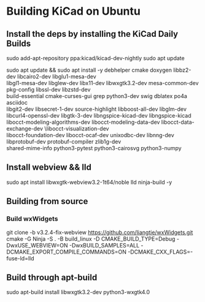 # Building KiCad on Ubuntu

## Install the deps by installing the KiCad Daily Builds

sudo add-apt-repository ppa:kicad/kicad-dev-nightly
sudo apt update

<!-- For debug purpose -->
<!-- sudo apt install kicad-nightly -->
<!-- We'd like to install libwxgtk3.2-dev and python3-wxgtk4.0 from source or apt-build -->

sudo apt update && sudo apt install -y debhelper cmake doxygen libbz2-dev libcairo2-dev libglu1-mesa-dev \
libgl1-mesa-dev libglew-dev libx11-dev libwxgtk3.2-dev mesa-common-dev pkg-config libssl-dev libzstd-dev \
build-essential cmake-curses-gui grep python3-dev swig dblatex po4a asciidoc \
libgit2-dev libsecret-1-dev source-highlight libboost-all-dev libglm-dev \
libcurl4-openssl-dev libgtk-3-dev libngspice-kicad-dev libngspice-kicad  \
libocct-modeling-algorithms-dev libocct-modeling-data-dev libocct-data-exchange-dev \libocct-visualization-dev \
libocct-foundation-dev libocct-ocaf-dev unixodbc-dev libnng-dev libprotobuf-dev protobuf-compiler zlib1g-dev \
shared-mime-info python3-pytest python3-cairosvg python3-numpy

## Install webview && lld

sudo apt install libwxgtk-webview3.2-1t64/noble lld ninja-build -y 

## Building from source

### Build wxWidgets

git clone -b v3.2.4-fix-webview https://github.com/liangtie/wxWidgets.git
cmake -G Ninja -S . -B build_linux -D CMAKE_BUILD_TYPE=Debug -DwxUSE_WEBVIEW=ON -DwxBUILD_SAMPLES=ALL -DCMAKE_EXPORT_COMPILE_COMMANDS=ON  -DCMAKE_CXX_FLAGS=-fuse-ld=lld

## Build through apt-build

sudo apt-build install libwxgtk3.2-dev python3-wxgtk4.0



